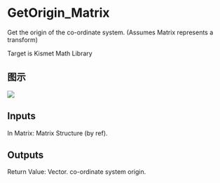 # GetOrigin_Matrix

Get the origin of the co-ordinate system. (Assumes Matrix represents a transform)

Target is Kismet Math Library

## 图示

![]($-20221218-19521005.png)

## Inputs

In Matrix: Matrix Structure (by ref).  

## Outputs

Return Value: Vector. co-ordinate system origin.

